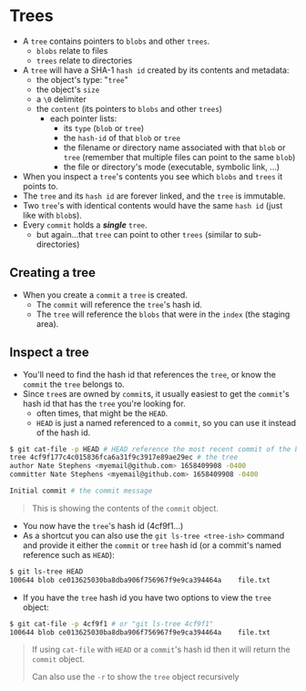 # Trees

- A `tree` contains pointers to `blobs` and other `trees`.
  - `blobs` relate to files
  - `trees` relate to directories
- A `tree` will have a SHA-1 `hash id` created by its contents and metadata:
  - the object's type: "`tree`"
  - the object's `size`
  - a `\0` delimiter
  - the `content` (its pointers to `blobs` and other `trees`)
    - each pointer lists:
      - its `type` (`blob` or `tree`)
      - the `hash-id` of that `blob` or `tree`
      - the filename or directory name associated with that `blob` or `tree` (remember that multiple files can point to the same `blob`)
      - the file or directory's mode (executable, symbolic link, ...)
- When you inspect a `tree`'s contents you see which `blobs` and `trees` it points to.
- The `tree` and its `hash id` are forever linked, and the `tree` is immutable.
- Two `tree`'s with identical contents would have the same `hash id` (just like with `blob`s).
- Every `commit` holds a **_single_** `tree`.
  - but again...that `tree` can point to other `trees` (similar to sub-directories)

## Creating a tree

- When you create a `commit` a `tree` is created.
  - The `commit` will reference the `tree`'s hash id.
  - The `tree` will reference the `blobs` that were in the `index` (the staging area).

## Inspect a tree

- You'll need to find the hash id that references the `tree`, or know the `commit` the `tree` belongs to.
- Since `tree`s are owned by `commit`s, it usually easiest to get the `commit`'s hash id that has the `tree` you're looking for.
  - often times, that might be the `HEAD`.
  - `HEAD` is just a named referenced to a `commit`, so you can use it instead of the hash id.

```sh
$ git cat-file -p HEAD # HEAD reference the most recent commit of the branch you're checked out
tree 4cf9f177c4c015836fca6a31f9c3917e89ae29ec # the tree
author Nate Stephens <myemail@github.com> 1658409908 -0400
committer Nate Stephens <myemail@github.com> 1658409908 -0400

Initial commit # the commit message
```

> This is showing the contents of the `commit` object.

- You now have the `tree`'s hash id (4cf9f1...)
- As a shortcut you can also use the `git ls-tree <tree-ish>` command and provide it either the `commit` or `tree` hash id (or a commit's named reference such as `HEAD`):

```sh
$ git ls-tree HEAD
100644 blob ce013625030ba8dba906f756967f9e9ca394464a	file.txt
```

- If you have the `tree` hash id you have two options to view the `tree` object:

```sh
$ git cat-file -p 4cf9f1 # or "git ls-tree 4cf9f1"
100644 blob ce013625030ba8dba906f756967f9e9ca394464a	file.txt
```

> If using `cat-file` with `HEAD` or a `commit`'s hash id then it will return the `commit` object.
>
> Can also use the `-r` to show the `tree` object recursively

